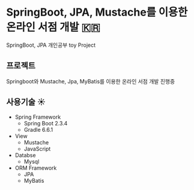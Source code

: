 # SpringBoot, JPA, Mustache를 이용한 온라인 서점 개발 :kr:
SpringBoot, JPA 개인공부 toy Project

## 프로젝트 
Springboot와 Mustache, Jpa, MyBatis를 이용한 온라인 서점 개발 진행중


## 사용기술 :sunny:
* Spring Framework
    + Spring Boot 2.3.4
    + Gradle 6.6.1
* View
    + Mustache
    + JavaScript
* Databse
    + Mysql
* ORM Framework
    + JPA
    + MyBatis
